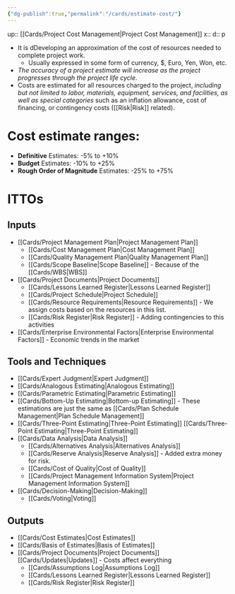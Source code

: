 ```yaml
---
{"dg-publish":true,"permalink":"/cards/estimate-cost/"}
---
```


up:: [[Cards/Project Cost Management\|Project Cost Management]] 
x:: 
d:: p



- It is dDeveloping an approximation of the cost of resources needed to complete project work.
	- ﻿﻿Usually expressed in some form of currency, $, Euro, Yen, Won, etc.
- ﻿﻿*The accuracy of a project estimate will increase as the project progresses through the project life cycle*.
- ﻿﻿Costs are estimated for all resources charged to the project, *including but not limited to labor, materials, equipment, services, and facilities, as well as special categories* such as an inflation allowance, cost of financing, or contingency costs ([[Risk\|Risk]] related).

# Cost estimate ranges:
- ﻿﻿**Definitive** Estimates: -5% to +10%
- ﻿﻿**Budget** Estimates: -10% to +25%
- **Rough Order of Magnitude** Estimates: -25% to +75%

# ITTOs
## Inputs
- [[Cards/Project Management Plan\|Project Management Plan]]
	- [[Cards/Cost Management Plan\|Cost Management Plan]]
	- [[Cards/Quality Management Plan\|Quality Management Plan]]
	- [[Cards/Scope Baseline\|Scope Baseline]] - Because of the [[Cards/WBS\|WBS]] 
- [[Cards/Project Documents\|Project Documents]]
	- [[Cards/Lessons Learned Register\|Lessons Learned Register]]
	- [[Cards/Project Schedule\|Project Schedule]]
	- [[Cards/Resource Requirements\|Resource Requirements]] - We assign costs based on the resources in this list.
	- [[Cards/Risk Register\|Risk Register]] - Adding contingencies to this activities
- [[Cards/Enterprise Environmental Factors\|Enterprise Environmental Factors]] - Economic trends in the market 

## Tools and Techniques
- [[Cards/Expert Judgment\|Expert Judgment]]
- [[Cards/Analogous Estimating\|Analogous Estimating]]
- [[Cards/Parametric Estimating\|Parametric Estimating]]
- [[Cards/Bottom-Up Estimating\|Bottom-up Estimating]] - These estimations are just the same as [[Cards/Plan Schedule Management\|Plan Schedule Management]] 
- [[Cards/Three-Point Estimating\|Three-Point Estimating]] [[Cards/Three-Point Estimating\|Three-Point Estimating]]
- [[Cards/Data Analysis\|Data Analysis]]
	- [[Cards/Alternatives Analysis\|Alternatives Analysis]] 
	- [[Cards/Reserve Analysis\|Reserve Analysis]] - Added extra money for risk.
	- [[Cards/Cost of Quality\|Cost of Quality]]
	- [[Cards/Project Management Information System\|Project Management Information System]]
- [[Cards/Decision-Making\|Decision-Making]]
	- [[Cards/Voting\|Voting]]

## Outputs
- [[Cards/Cost Estimates\|Cost Estimates]]
- [[Cards/Basis of Estimates\|Basis of Estimates]]
- [[Cards/Project Documents\|Project Documents]] [[Cards/Updates\|Updates]] - Costs affect everything
	- [[Cards/Assumptions Log\|Assumptions Log]]
	- [[Cards/Lessons Learned Register\|Lessons Learned Register]]
	- [[Cards/Risk Register\|Risk Register]]